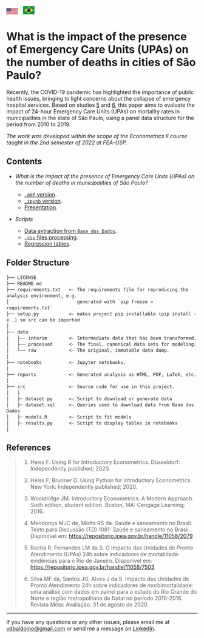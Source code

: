 <div style="display: flex; justify-content: space-between; align-items: center;">
   <div>
        <a href="README.md"><img src="assets/us-flag.svg" alt="US Flag" style="width:30px; height:auto;"></a>
        <a href="README_PTBR.md"><img src="assets/brazil-flag.svg" alt="Brazil Flag" style="width:30px; height:auto; margin-left: 10px;"></a>
    </div> 
</div>

# What is the impact of the presence of Emergency Care Units (UPAs) on the number of deaths in cities of São Paulo?


Recently, the COVID-19 pandemic has highlighted the importance of public health issues, bringing to light concerns about the collapse of emergency hospital services. Based on studies [5](#references) and [6](#references), this paper aims to evaluate the impact of 24-hour Emergency Care Units (UPAs) on mortality rates in municipalities in the state of São Paulo, using a panel data structure for the period from 2010 to 2019.

_The work was developed within the scope of the Econometrics II course taught in the 2nd semester of 2022 at FEA-USP._

## Contents

- _What is the impact of the presence of Emergency Care Units (UPAs) on the number of deaths in municipalities of São Paulo?_
  - [`.pdf` version](/reports/IMPACTO_DAS_UPAS_NA_MORTALIDADE_EM_SP.pdf).
  - [`.ipynb` version](/notebooks/impacto-upas-sp-econometria-ii.ipynb).
  - [Presentation](/reports/APRESENTACAO_IMPACTOS_DAS_UPAS.pdf).

- _Scripts_
   - [Data extraction from `Base dos Dados`](/src/dataset.sql).
   - [`.csv` files processing](/src/dataset.py).
   - [Regression tables](/src/models.R).

## Folder Structure

```text
├── LICENSE
├── README.md 
├── requirements.txt   <- The requirements file for reproducing the analysis environment, e.g.
│                         generated with `pip freeze > requirements.txt`
├── setup.py           <- makes project pip installable (pip install -e .) so src can be imported
│
├── data
│   ├── interim        <- Intermediate data that has been transformed.
│   ├── processed      <- The final, canonical data sets for modeling.
│   └── raw            <- The original, immutable data dump.
│
├── notebooks          <- Jupyter notebooks.
│
├── reports            <- Generated analysis as HTML, PDF, LaTeX, etc.
│
├── src                <- Source code for use in this project.
│   │
│   ├─ dataset.py      <- Script to download or generate data
│   ├─ dataset.sql     <- Queries used to download data from Base dos Dados
│   ├─ models.R        <- Script to fit models
│   ├─ results.py      <- Script to display tables in notebooks
│ 

```


## References

> 1. Heiss F. Using R for Introductory Econometrics. Düsseldorf: Independently published; 2020.
> 
> 2. Heiss F, Brunner D. Using Python for Introductory Econometrics. New York: Independently published; 2020.
> 
> 3. Wooldridge JM. Introductory Econometrics: A Modern Approach. Sixth edition, student edition. Boston, MA: Cengage Learning; 2016.
> 
> 4. Mendonça MJC de, Motta RS da. Saúde e saneamento no Brasil. Texto para Discussão (TD) 1081: Saúde e saneamento no Brasil. Disponível em: https://repositorio.ipea.gov.br/handle/11058/2079
> 
> 5. Rocha R, Fernandes LM da S. O Impacto das Unidades de Pronto Atendimento (UPAs) 24h sobre indicadores de mortalidade: evidências para o Rio de Janeiro. Disponível em: https://repositorio.ipea.gov.br/handle/11058/7503
> 
> 6. Silva MF da, Santos JO, Alves J da S. Impacto das Unidades de Pronto Atendimento 24h sobre indicadores de morbimortalidade: uma análise com dados em painel para o estado do Rio Grande do Norte e região metropolitana de Natal no período 2010-2016. Revista Meta: Avaliação. 31 de agosto de 2020.

*** 

If you have any questions or any other issues, please email me at [vdbaldoino@gmail.com](mailto:vdbaldoino@gmail.com?subject=Hi!%20I%20saw%20your%20GitHub!) or send me a message on [LinkedIn](https://www.linkedin.com/in/vitorbaldoino/).
